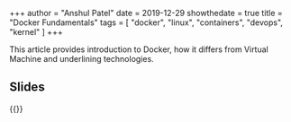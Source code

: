 +++
author = "Anshul Patel"
date = 2019-12-29
showthedate = true
title = "Docker Fundamentals"
tags = [
    "docker",
    "linux",
    "containers",
    "devops",
    "kernel"
    ]
+++

This article provides introduction to Docker, how it differs from Virtual Machine and underlining technologies.

<!--more-->

## Slides

{{<slideshare BQjYUZr8vfa66W>}}
